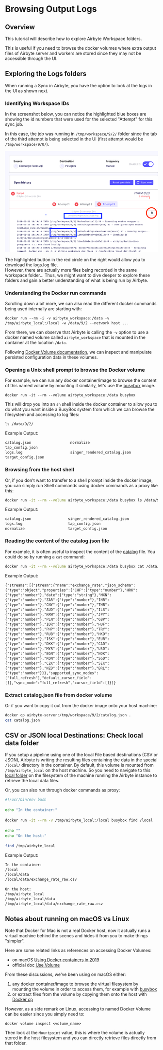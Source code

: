 # Browsing Output Logs

## Overview

This tutorial will describe how to explore Airbyte Workspace folders.

This is useful if you need to browse the docker volumes where extra output files of Airbyte server and workers are stored since they may not be accessible through the UI.

## Exploring the Logs folders

When running a Sync in Airbyte, you have the option to look at the logs in the UI as shown next.

### Identifying Workspace IDs

In the screenshot below, you can notice the highlighted blue boxes are showing the id numbers that were used for the selected "Attempt" for this sync job.

In this case, the job was running in `/tmp/workspace/9/2/` folder since the tab of the third attempt is being selected in the UI \(first attempt would be `/tmp/workspace/9/0/`\).

![](../.gitbook/assets/explore_logs.png)

The highlighted button in the red circle on the right would allow you to download the logs.log file.  
However, there are actually more files being recorded in the same workspace folder... Thus, we might want to dive deeper to explore these folders and gain a better understanding of what is being run by Airbyte.

### Understanding the Docker run commands

Scrolling down a bit more, we can also read the different docker commands being used internally are starting with:

```text
docker run --rm -i -v airbyte_workspace:/data -v /tmp/airbyte_local:/local -w /data/9/2 --network host ...
```

From there, we can observe that Airbyte is calling the `-v` option to use a docker named volume called `airbyte_workspace` that is mounted in the container at the location `/data`.

Following [Docker Volume documentation](https://docs.docker.com/storage/volumes/), we can inspect and manipulate persisted configuration data in these volumes.

### Opening a Unix shell prompt to browse the Docker volume

For example, we can run any docker container/image to browse the content of this named volume by mounting it similarly, let's use the [busybox](https://hub.docker.com/_/busybox) image.

```text
docker run -it --rm --volume airbyte_workspace:/data busybox
```

This will drop you into an `sh` shell inside the docker container to allow you to do what you want inside a BusyBox system from which we can browse the filesystem and accessing to log files:

```text
ls /data/9/2/
```

Example Output:

```text
catalog.json                  normalize                     tap_config.json
logs.log                      singer_rendered_catalog.json  target_config.json
```

### Browsing from the host shell

Or, if you don't want to transfer to a shell prompt inside the docker image, you can simply run Shell commands using docker commands as a proxy like this:

```bash
docker run -it --rm --volume airbyte_workspace:/data busybox ls /data/9/2
```

Example Output:

```text
catalog.json                 singer_rendered_catalog.json
logs.log                     tap_config.json
normalize                    target_config.json
```

### Reading the content of the catalog.json file

For example, it is often useful to inspect the content of the [catalog](../contributing-to-airbyte/tutorials/beginners-guide-to-catalog.md) file. You could do so by running a `cat` command:

```bash
docker run -it --rm --volume airbyte_workspace:/data busybox cat /data/9/2/catalog.json
```

Example Output:

```text
{"streams":[{"stream":{"name":"exchange_rate","json_schema":{"type":"object","properties":{"CHF":{"type":"number"},"HRK":{"type":"number"},"date":{"type":"string"},"MXN":{"type":"number"},"ZAR":{"type":"number"},"INR":{"type":"number"},"CNY":{"type":"number"},"THB":{"type":"number"},"AUD":{"type":"number"},"ILS":{"type":"number"},"KRW":{"type":"number"},"JPY":{"type":"number"},"PLN":{"type":"number"},"GBP":{"type":"number"},"IDR":{"type":"number"},"HUF":{"type":"number"},"PHP":{"type":"number"},"TRY":{"type":"number"},"RUB":{"type":"number"},"HKD":{"type":"number"},"ISK":{"type":"number"},"EUR":{"type":"number"},"DKK":{"type":"number"},"CAD":{"type":"number"},"MYR":{"type":"number"},"USD":{"type":"number"},"BGN":{"type":"number"},"NOK":{"type":"number"},"RON":{"type":"number"},"SGD":{"type":"number"},"CZK":{"type":"number"},"SEK":{"type":"number"},"NZD":{"type":"number"},"BRL":{"type":"number"}}},"supported_sync_modes":["full_refresh"],"default_cursor_field":[]},"sync_mode":"full_refresh","cursor_field":[]}]}
```

### Extract catalog.json file from docker volume

Or if you want to copy it out from the docker image onto your host machine:

```bash
docker cp airbyte-server:/tmp/workspace/9/2/catalog.json .
cat catalog.json
```

## CSV or JSON local Destinations: Check local data folder

If you setup a pipeline using one of the local File based destinations \(CSV or JSON\), Airbyte is writing the resulting files containing the data in the special `/local/` directory in the container. By default, this volume is mounted from `/tmp/airbyte_local` on the host machine. So you need to navigate to this [local folder](file:///tmp/airbyte_local/) on the filesystem of the machine running the Airbyte instance to retrieve the local data files.

Or, you can also run through docker commands as proxy:

```bash
#!/usr/bin/env bash

echo "In the container:"

docker run -it --rm -v /tmp/airbyte_local:/local busybox find /local

echo ""
echo "On the host:"

find /tmp/airbyte_local
```

Example Output:

```text
In the container:
/local
/local/data
/local/data/exchange_rate_raw.csv

On the host:
/tmp/airbyte_local
/tmp/airbyte_local/data
/tmp/airbyte_local/data/exchange_rate_raw.csv
```

## Notes about running on macOS vs Linux

Note that Docker for Mac is not a real Docker host, now it actually runs a virtual machine behind the scenes and hides it from you to make things "simpler".

Here are some related links as references on accessing Docker Volumes:

* on macOS [Using Docker containers in 2019](https://stackoverflow.com/a/55648186)
* official doc [Use Volume](https://docs.docker.com/storage/volumes/#backup-restore-or-migrate-data-volumes)

From these discussions, we've been using on macOS either:

1. any docker container/image to browse the virtual filesystem by mounting the volume in order to access them, for example with [busybox](https://hub.docker.com/_/busybox)
2. or extract files from the volume by copying them onto the host with [Docker cp](https://docs.docker.com/engine/reference/commandline/cp/)

However, as a side remark on Linux, accessing to named Docker Volume can be easier since you simply need to:

```text
docker volume inspect <volume_name>
```

Then look at the `Mountpoint` value, this is where the volume is actually stored in the host filesystem and you can directly retrieve files directly from that folder.

